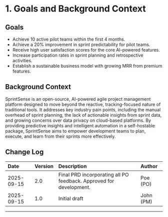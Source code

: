 # 1. Goals and Background Context

## Goals
*   Achieve 10 active pilot teams within the first 4 months.
*   Achieve a 20% improvement in sprint predictability for pilot teams.
*   Receive high user satisfaction scores for the core AI-powered features.
*   Increase participation rates in sprint planning and retrospective activities.
*   Establish a sustainable business model with growing MRR from premium features.

## Background Context
SprintSense is an open-source, AI-powered agile project management platform designed to move beyond the reactive, tracking-focused nature of traditional tools. It addresses key industry pain points, including the manual overhead of sprint planning, the lack of actionable insights from sprint data, and growing concerns over data privacy on cloud-based platforms. By providing predictive insights and intelligent automation in a self-hostable package, SprintSense aims to empower development teams to plan, execute, and learn from their sprints more effectively.

## Change Log
| Date | Version | Description | Author |
| :--- | :--- | :--- | :--- |
| 2025-09-15 | 2.0 | Final PRD incorporating all PO feedback. Approved for development. | Poe (PO) |
| 2025-09-15 | 1.0 | Initial draft | John (PM) |

---

